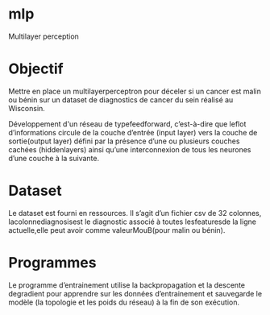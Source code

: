 # mlp
Multilayer perception

# Objectif
Mettre en place un multilayerperceptron pour déceler si un cancer est malin ou bénin sur un dataset de diagnostics de cancer du sein réalisé au Wisconsin.
 
Développement d'un réseau de typefeedforward, c’est-à-dire que leflot d’informations circule de la couche d’entrée (input layer) vers la couche de sortie(output layer) défini par la présence d’une ou plusieurs couches cachées (hiddenlayers) ainsi qu’une interconnexion de tous les neurones d’une couche à la suivante.

# Dataset
Le dataset est fourni en ressources. Il s’agit d’un fichier csv de 32 colonnes, lacolonnediagnosisest le diagnostic associé à toutes lesfeaturesde la ligne actuelle,elle peut avoir comme valeurMouB(pour malin ou bénin).

# Programmes 
Le programme d’entrainement utilise la backpropagation et la descente degradient pour apprendre sur les données d’entrainement et sauvegarde le modèle (la topologie et les poids du réseau) à la fin de son exécution.
